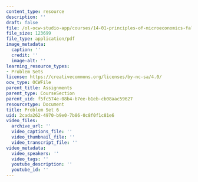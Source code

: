 ```yaml
---
content_type: resource
description: ''
draft: false
file: /ol-ocw-studio-app/courses/14-01-principles-of-microeconomics-fall-2018/2cada2624970b9e07b860c8f0f1c81e6_MIT14_01F18_pset6.pdf
file_size: 123699
file_type: application/pdf
image_metadata:
  caption: ''
  credit: ''
  image-alt: ''
learning_resource_types:
- Problem Sets
license: https://creativecommons.org/licenses/by-nc-sa/4.0/
ocw_type: OCWFile
parent_title: Assignments
parent_type: CourseSection
parent_uid: f5fc574e-08b4-b7ee-b1eb-cb08aac59627
resourcetype: Document
title: Problem Set 6
uid: 2cada262-4970-b9e0-7b86-0c8f0f1c81e6
video_files:
  archive_url: ''
  video_captions_file: ''
  video_thumbnail_file: ''
  video_transcript_file: ''
video_metadata:
  video_speakers: ''
  video_tags: ''
  youtube_description: ''
  youtube_id: ''
---
```

